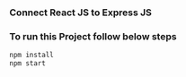 ### Connect React JS to Express JS
#### 

### To run this Project follow below steps
```bash
npm install
npm start
```
